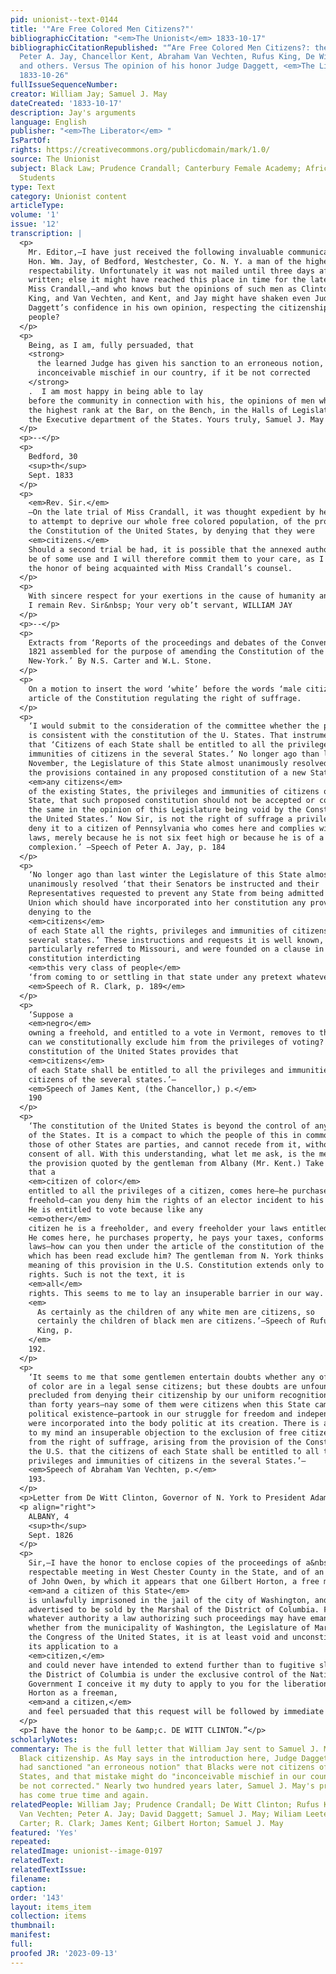 ```yaml
---
pid: unionist--text-0144
title: '"Are Free Colored Men Citizens?"'
bibliographicCitation: "<em>The Unionist</em> 1833-10-17"
bibliographicCitationRepublished: "“Are Free Colored Men Citizens?: the opinions of
  Peter A. Jay, Chancellor Kent, Abraham Van Vechten, Rufus King, De Witt Clinton
  and others. Versus The opinion of his honor Judge Daggett, <em>The Liberator</em>
  1833-10-26"
fullIssueSequenceNumber: 
creator: William Jay; Samuel J. May
dateCreated: '1833-10-17'
description: Jay's arguments
language: English
publisher: "<em>The Liberator</em> "
IsPartOf: 
rights: https://creativecommons.org/publicdomain/mark/1.0/
source: The Unionist
subject: Black Law; Prudence Crandall; Canterbury Female Academy; African-American
  Students
type: Text
category: Unionist content
articleType: 
volume: '1'
issue: '12'
transcription: |
  <p>
    Mr. Editor,—I have just received the following invaluable communication from
    Hon. Wm. Jay, of Bedford, Westchester, Co. N. Y. a man of the highest
    respectability. Unfortunately it was not mailed until three days after it was
    written; else it might have reached this place in time for the late trial of
    Miss Crandall,—and who knows but the opinions of such men as Clinton, and
    King, and Van Vechten, and Kent, and Jay might have shaken even Judge
    Daggett’s confidence in his own opinion, respecting the citizenship of colored
    people?
  </p>
  <p>
    Being, as I am, fully persuaded, that
    <strong>
      the learned Judge has given his sanction to an erroneous notion, that may do
      inconceivable mischief in our country, if it be not corrected
    </strong>
    .  I am most happy in being able to lay
    before the community in connection with his, the opinions of men who have held
    the highest rank at the Bar, on the Bench, in the Halls of Legislation, and in
    the Executive department of the States. Yours truly, Samuel J. May
  </p>
  <p>--</p>
  <p>
    Bedford, 30
    <sup>th</sup>
    Sept. 1833
  </p>
  <p>
    <em>Rev. Sir.</em>
    —On the late trial of Miss Crandall, it was thought expedient by her opponents
    to attempt to deprive our whole free colored population, of the protection of
    the Constitution of the United States, by denying that they were
    <em>citizens.</em>
    Should a second trial be had, it is possible that the annexed authorities may
    be of some use and I will therefore commit them to your care, as I have not
    the honor of being acquainted with Miss Crandall’s counsel.
  </p>
  <p>
    With sincere respect for your exertions in the cause of humanity and freedom,
    I remain Rev. Sir&nbsp; Your very ob’t servant, WILLIAM JAY
  </p>
  <p>--</p>
  <p>
    Extracts from ‘Reports of the proceedings and debates of the Convention of
    1821 assembled for the purpose of amending the Constitution of the State of
    New-York.’ By N.S. Carter and W.L. Stone.
  </p>
  <p>
    On a motion to insert the word ‘white’ before the words ‘male citizens’ in the
    article of the Constitution regulating the right of suffrage.
  </p>
  <p>
    ‘I would submit to the consideration of the committee whether the proposition
    is consistent with the constitution of the U. States. That instrument provides
    that ‘Citizens of each State shall be entitled to all the privileges and
    immunities of citizens in the several States.’ No longer ago than last
    November, the Legislature of this State almost unanimously resolved that ‘If
    the provisions contained in any proposed constitution of a new State, deny to
    <em>any citizens</em>
    of the existing States, the privileges and immunities of citizens of such new
    State, that such proposed constitution should not be accepted or confirmed,
    the same in the opinion of this Legislature being void by the Constitution of
    the United States.’ Now Sir, is not the right of suffrage a privilege? Can you
    deny it to a citizen of Pennsylvania who comes here and complies with your
    laws, merely because he is not six feet high or because he is of a dark
    complexion.’ —Speech of Peter A. Jay, p. 184
  </p>
  <p>
    ‘No longer ago than last winter the Legislature of this State almost
    unanimously resolved ‘that their Senators be instructed and their
    Representatives requested to prevent any State from being admitted into this
    Union which should have incorporated into her constitution any provision
    denying to the
    <em>citizens</em>
    of each State all the rights, privileges and immunities of citizens of the
    several states.’ These instructions and requests it is well known,
    particularly referred to Missouri, and were founded on a clause in her
    constitution interdicting
    <em>this very class of people</em>
    ‘from coming to or settling in that state under any pretext whatever.”—
    <em>Speech of R. Clark, p. 189</em>
  </p>
  <p>
    ‘Suppose a
    <em>negro</em>
    owning a freehold, and entitled to a vote in Vermont, removes to this State,
    can we constitutionally exclude him from the privileges of voting? The
    constitution of the United States provides that
    <em>citizens</em>
    of each State shall be entitled to all the privileges and immunities of
    citizens of the several states.’—
    <em>Speech of James Kent, (the Chancellor,) p.</em>
    190
  </p>
  <p>
    ‘The constitution of the United States is beyond the control of any act of any
    of the States. It is a compact to which the people of this in common with
    those of other States are parties, and cannot recede from it, without the
    consent of all. With this understanding, what let me ask, is the meaning of
    the provision quoted by the gentleman from Albany (Mr. Kent.) Take the fact
    that a
    <em>citizen of color</em>
    entitled to all the privileges of a citizen, comes here—he purchases a
    freehold—can you deny him the rights of an elector incident to his freehold?
    He is entitled to vote because like any
    <em>other</em>
    citizen he is a freeholder, and every freeholder your laws entitled to vote.
    He comes here, he purchases property, he pays your taxes, conforms to your
    laws—how can you then under the article of the constitution of the U. States
    which has been read exclude him? The gentleman from N. York thinks that the
    meaning of this provision in the U.S. Constitution extends only to civil
    rights. Such is not the text, it is
    <em>all</em>
    rights. This seems to me to lay an insuperable barrier in our way.
    <em>
      As certainly as the children of any white men are citizens, so
      certainly the children of black men are citizens.’—Speech of Rufus
      King, p.
    </em>
    192.
  </p>
  <p>
    ‘It seems to me that some gentlemen entertain doubts whether any of our people
    of color are in a legal sense citizens; but these doubts are unfounded. We are
    precluded from denying their citizenship by our uniform recognition for more
    than forty years—nay some of them were citizens when this State came into
    political existence—partook in our struggle for freedom and independence, and
    were incorporated into the body politic at its creation. There is another and
    to my mind an insuperable objection to the exclusion of free citizens of color
    from the right of suffrage, arising from the provision of the Constitution of
    the U.S. that the citizens of each State shall be entitled to all the
    privileges and immunities of citizens in the several States.’—
    <em>Speech of Abraham Van Vechten, p.</em>
    193.
  </p>
  <p>Letter from De Witt Clinton, Governor of N. York to President Adams.</p>
  <p align="right">
    ALBANY, 4
    <sup>th</sup>
    Sept. 1826
  </p>
  <p>
    Sir,—I have the honor to enclose copies of the proceedings of a&nbsp;
    respectable meeting in West Chester County in the State, and of an Affidavit
    of John Owen, by which it appears that one Gilbert Horton, a free man of color
    <em>and a citizen of this State</em>
    is unlawfully imprisoned in the jail of the city of Washington, and is
    advertised to be sold by the Marshal of the District of Columbia. From
    whatever authority a law authorizing such proceedings may have emanated,
    whether from the municipality of Washington, the Legislature of Maryland, or
    the Congress of the United States, it is at least void and unconstitutional in
    its application to a
    <em>citizen,</em>
    and could never have intended to extend further than to fugitive slaves. As
    the District of Columbia is under the exclusive control of the National
    Government I conceive it my duty to apply to you for the liberation of Gilbert
    Horton as a freeman,
    <em>and a citizen,</em>
    and feel persuaded that this request will be followed by immediate relief.
  </p>
  <p>I have the honor to be &amp;c. DE WITT CLINTON.”</p>
scholarlyNotes: 
commentary: The is the full letter that William Jay sent to Samuel J. May concerning
  Black citizenship. As May says in the introduction here, Judge Daggett's decision
  had sanctioned "an erroneous notion" that Blacks were not citizens of the United
  States, and that mistake might do "inconceivable mischief in our country, if it
  be not corrected." Nearly two hundred years later, Samuel J. May's prediction tragically
  has come true time and again.
relatedPeople: William Jay; Prudence Crandall; De Witt Clinton; Rufus King; Abram
  Van Vechten; Peter A. Jay; David Daggett; Samuel J. May; Wiliam Leete Stone; N.S.
  Carter; R. Clark; James Kent; Gilbert Horton; Samuel J. May
featured: 'Yes'
repeated: 
relatedImage: unionist--image-0197
relatedText: 
relatedTextIssue: 
filename: 
caption: 
order: '143'
layout: items_item
collection: items
thumbnail: 
manifest: 
full: 
proofed JR: '2023-09-13'
---
```

